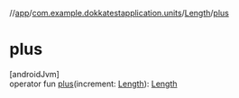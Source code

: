 //[app](../../../index.md)/[com.example.dokkatestapplication.units](../index.md)/[Length](index.md)/[plus](plus.md)

# plus

[androidJvm]\
operator fun [plus](plus.md)(increment: [Length](index.md)): [Length](index.md)
